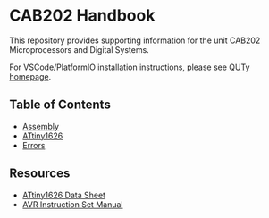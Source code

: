 # CAB202 Handbook

This repository provides supporting information for the unit CAB202
Microprocessors and Digital Systems.

For VSCode/PlatformIO installation instructions, please see [QUTy homepage](https://cab202.github.io/quty/).

## Table of Contents

- [Assembly](assembly.md)
- [ATtiny1626](attiny1626.md)
- [Errors](errors.md)

## Resources

- [ATtiny1626 Data Sheet](https://ww1.microchip.com/downloads/aemDocuments/documents/MCU08/ProductDocuments/DataSheets/ATtiny1624-26-27-DataSheet-DS40002234B.pdf)
- [AVR Instruction Set Manual](https://ww1.microchip.com/downloads/en/DeviceDoc/AVR-InstructionSet-Manual-DS40002198.pdf)
